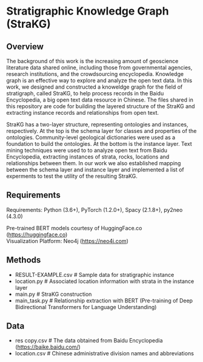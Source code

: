 # Stratigraphic Knowledge Graph (StraKG)

## Overview
The background of this work is the increasing amount of geoscience literature data shared online, including those from governmental agencies, research institutions, and the crowdsourcing encyclopedia. Knowledge graph is an effective way to explore and analyze the open text data. In this work, we designed and constructed a knoweldge graph for the field of stratigraph, called StraKG, to help process records in the Baidu Encyclopedia, a big open text data resource in Chinese. The files shared in this repository are code for building the layered structure of the StraKG and extracting instance records and relationships from open text. 

StraKG has a two-layer structure, representing ontologies and instances, respectively. At the top is the schema layer for classes and properties of the ontologies. Community-level geological dictionaries were used as a foundation to build the ontologies. At the bottom is the instance layer. Text mining techniques were used to to analyze open text from Baidu Encyclopedia, extracting instances of strata, rocks, locations and relationships between them. In our work we also established mapping between the schema layer and instance layer and implemented a list of experments to test the utility of the resulting StraKG.

## Requirements
Requirements: Python (3.6+), PyTorch (1.2.0+), Spacy (2.1.8+), py2neo (4.3.0)

Pre-trained BERT models courtesy of HuggingFace.co (https://huggingface.co)   
Visualization Platform: Neo4j (https://neo4j.com)

## Methods

* RESULT-EXAMPLE.csv   # Sample data for stratigraphic instance
* location.py   # Associated location information with strata in the instance layer
* main.py    # StraKG construction
* main_task.py   # Relationship extraction with BERT (Pre-training of Deep Bidirectional Transformers for Language Understanding)

## Data
* res copy.csv   # The data obtained from Baidu Encyclopedia (https://baike.baidu.com/)
* location.csv    # Chinese administrative division names and abbreviations
